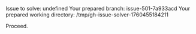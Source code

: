 Issue to solve: undefined
Your prepared branch: issue-501-7a933acd
Your prepared working directory: /tmp/gh-issue-solver-1760455184211

Proceed.